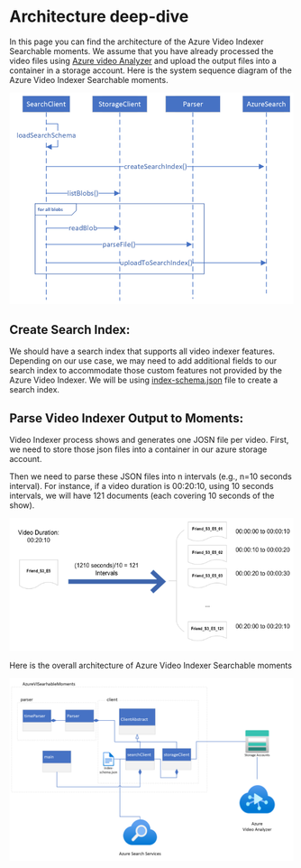 # Architecture deep-dive
In this page you can find the architecture of the Azure Video Indexer Searchable moments.
We assume that you have already processed the video files using [Azure video Analyzer](https://azure.microsoft.com/en-us/products/video-analyzer/) and upload the output files into a container in a storage account.
Here is the system sequence diagram of the Azure Video Indexer Searchable moments.

![intervals](src/resources/sequence-diagram.png)

## Create Search Index:

We should have a search index that supports all video indexer features. Depending on our use case, we may need to add additional fields to our search index to accommodate those custom features not provided by the Azure Video Indexer.
We will be using [index-schema.json](src/client/index-schema.json) file to create a search index.

## Parse Video Indexer Output to Moments:

Video Indexer process shows and generates one JOSN file per video. First, we need to store those json files into a container in our azure storage account.

Then we need to parse these JSON files into n intervals (e.g., n=10 seconds interval). For instance, if a video duration is 00:20:10, using 10 seconds intervals, we will have 121 documents (each covering 10 seconds of the show). 

![parser](src/resources/parser.png)

Here is the overall architecture of Azure Video Indexer Searchable moments

![class diagram](src/resources/class-diagram.png)